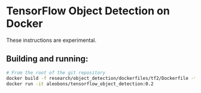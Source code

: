 # TensorFlow Object Detection on Docker

These instructions are experimental.

## Building and running:

```bash
# From the root of the git repository
docker build -f research/object_detection/dockerfiles/tf2/Dockerfile -t aleobons/tensorflow_object_detection:0.2 .
docker run -it aleobons/tensorflow_object_detection:0.2
```

